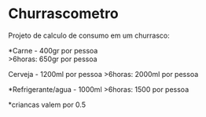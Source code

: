 # Churrascometro

Projeto de calculo de consumo em um churrasco:

*Carne - 400gr por pessoa   
         >6horas: 650gr por pessoa

Cerveja - 1200ml por pessoa 
          >6horas: 2000ml por pessoa

*Refrigerante/agua - 1000ml
          >6horas: 1500 por pessoa

*criancas valem por 0.5
